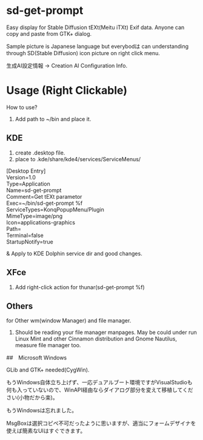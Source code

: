# sd-get-prompt

Easy display for Stable Diffusion tEXt(Meitu iTXt) Exif data. Anyone can copy and paste from GTK+ dialog.

Sample picture is Japanese language but everybodは can understanding through SD(Stable Diffusion) icon picture on right click menu.

生成AI設定情報 → Creation AI Configuration Info.

# Usage (Right Clickable)

How to use?

1. Add path to ~/bin and place it.

## KDE

1. create .desktop file.
2. place to .kde/share/kde4/services/ServiceMenus/

[Desktop Entry]  
Version=1.0  
Type=Application  
Name=sd-get-prompt  
Comment=Get tEXt parametor  
Exec=~/bin/sd-get-prompt %f  
ServiceTypes=KonqPopupMenu/Plugin  
MimeType=image/png  
Icon=applications-graphics  
Path=  
Terminal=false  
StartupNotify=true  

& Apply to KDE Dolphin service dir and good changes.

## XFce

1. Add right-click action for thunar(sd-get-prompt %f)

## Others

for Other wm(window Manager) and file manager.

1. Should be reading your file manager manpages. May be could under run Linux Mint and other Cinnamon distribution and Gnome Nautilus, measure file manager too.

##　Microsoft Windows

GLib and GTK+ needed(CygWin).

もうWindows自体立ち上げず、一応デュアルブート環境ですがVisualStudioも何も入っていないので、WinAPI経由ならダイアログ部分を変えて移植してください(小物だから楽)。

もうWindowsは忘れました。

MsgBoxは選択コピペ不可だったように思いますが、適当にフォームデザイナを使えば簡素なUIはすぐできます。
